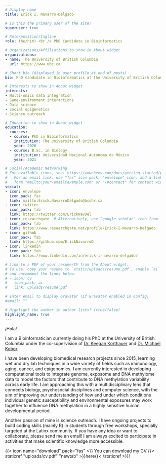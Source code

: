 ```yaml
---
# Display name
title: Erick I. Navarro-Delgado

# Is this the primary user of the site?
superuser: true

# Role/position/tagline
role: (he/him) <br /> PhD Candidate in Bioinformatics 

# Organizations/Affiliations to show in About widget
organizations:
- name: The University of British Columbia
  url: https://www.ubc.ca

# Short bio (displayed in user profile at end of posts)
bio: PhD Candidate in Bioinformatics at the University of British Columbia

# Interests to show in About widget
interests:
- Multi-omics data integration
- Gene-environment interactions
- Data science
- Social epigenetics
- Science outreach

# Education to show in About widget
education:
  courses:
  - course: PhD in Bioinformatics
    institution: The University of British Columbia
    year: 2026
  - course: B.Sc. in Biology
    institution: Universidad Nacional Autónoma de México
    year: 2021

# Social/Academic Networking
# For available icons, see: https://wowchemy.com/docs/getting-started/page-builder/#icons
#   For an email link, use "fas" icon pack, "envelope" icon, and a link in the
#   form "mailto:your-email@example.com" or "/#contact" for contact widget.
social:
- icon: envelope
  icon_pack: fas
  link: mailto:Erick.NavarroDelgado@bcchr.ca
- icon: twitter
  icon_pack: fab
  link: https://twitter.com/ErickNavDel
- icon: researchgate  # Alternatively, use `google-scholar` icon from `ai` icon pack
  icon_pack: fab
  link: https://www.researchgate.net/profile/Erick-I-Navarro-Delgado
- icon: github
  icon_pack: fab
  link: https://github.com/ErickNavarroD
- icon: linkedin
  icon_pack: fab
  link: https://www.linkedin.com/in/erick-i-navarro-delgado/

# Link to a PDF of your resume/CV from the About widget.
# To use: copy your resume to `static/uploads/resume.pdf`, enable `ai` icons in `params.toml`,
# and uncomment the lines below.
# - icon: cv
#   icon_pack: ai
#   link: uploads/resume.pdf

# Enter email to display Gravatar (if Gravatar enabled in Config)
#email: ""

# Highlight the author in author lists? (true/false)
highlight_name: true
---
```

¡Hola!

I am a Bioinformatician currently doing his PhD at the University of British Columbia under the co-supervision of [Dr. Keegan Korthauer](https://kkorthauer.org) and [Dr. Michael Kobor](https://www.bcchr.ca/kobor-lab). 

I have been developing biomedical research projects since 2015, learning wet and dry lab techniques in a wide variety of fields such as immunology, aging, cancer, and epigenomics. I  am currently interested in developing computational tools to integrate genome, exposome and DNA methylome data to model the factors that contribute to DNA methylation variability across early life. I am approaching this with a multidisciplinary lens that connects biology, psychosocial disciplines and computer science, with the aim of improving our understanding of how and under which conditions individual genetic susceptibility and environmental exposures may work together to influence DNA methylation in a highly sensitive human developmental period.

Another passion of mine is science outreach. I have ongoing projects to build coding skills (mainly R) in students through free workshops, specially targeted at the Latinx community. If you have any idea or want to collaborate, please send me an email! I am always excited to participate in activities that make scientific knowledge more accessible. 

{{< icon name="download" pack="fas" >}} You can download my CV {{< staticref "uploads/cv.pdf" "newtab" >}}here{{< /staticref >}}! 
